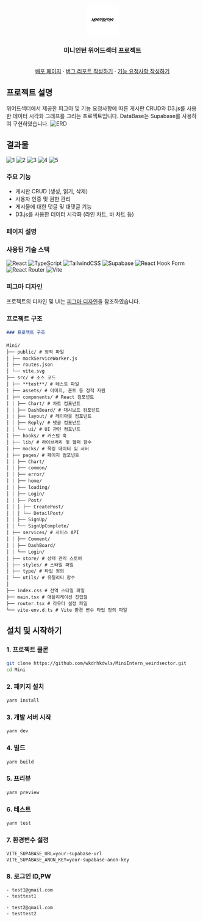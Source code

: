 <!-- PROJECT LOGO -->
<br />
<div align="center">
  <a href="https://github.com/othneildrew/Best-README-Template">
    <img src="src/assets/Logo.svg" alt="Logo" width="80" height="80">
  </a>

  <h3 align="center">미니인턴 위어드섹터 프로젝트</h3>

  <p align="center">
    <br />
    <a href="https://miniinterntest.netlify.app/">배포 페이지</a>
    ·
    <a href="https://github.com/wkdrhkdwls/MiniIntern_weirdsector/issues/new?assignees=&labels=bug&projects=&template=%EB%B2%84%EA%B7%B8-%EB%A6%AC%ED%8F%AC%ED%8A%B8-%EC%9D%B4%EC%8A%88.md&title=">버그 리포트 작성하기</a>
    ·
    <a href="https://github.com/wkdrhkdwls/MiniIntern_weirdsector/issues/new?assignees=&labels=documentation%2C+enhancement&projects=&template=%EA%B8%B0%EB%8A%A5-%EC%9A%94%EC%B2%AD-%EC%9D%B4%EC%8A%88.md&title=">기능 요청사항 작성하기</a>
  </p>
</div>

<!-- ABOUT THE PROJECT -->

## 프로젝트 설명

위어드섹터에서 제공한 피그마 및 기능 요청사항에 따른 게시판 CRUD와 D3.js를 사용한 데이터 시각화 그래프를 그리는 프로젝트입니다. DataBase는 Supabase를 사용하여 구현하였습니다.
![ERD](https://github.com/wkdrhkdwls/MiniIntern_weirdsector/assets/79461880/6be4e8bd-e391-4135-a717-4f7b5c07dfdd)


## 결과물
![1](https://github.com/wkdrhkdwls/MiniIntern_weirdsector/assets/79461880/248890e1-4b26-45ce-9508-050db32ef7c0)
![2](https://github.com/wkdrhkdwls/MiniIntern_weirdsector/assets/79461880/2ad39c4e-7152-4a2f-8517-d5ee695681ae)
![3](https://github.com/wkdrhkdwls/MiniIntern_weirdsector/assets/79461880/304cc7ad-532f-4409-911f-87afcb31b03d)
![4](https://github.com/wkdrhkdwls/MiniIntern_weirdsector/assets/79461880/59c9f1f0-91a5-4489-a36e-11634991835d)
![5](https://github.com/wkdrhkdwls/MiniIntern_weirdsector/assets/79461880/c1294740-08fc-4872-b264-e35870338ccf)


### 주요 기능

- 게시판 CRUD (생성, 읽기, 삭제)
- 사용자 인증 및 권한 관리
- 게시물에 대한 댓글 및 대댓글 기능
- D3.js를 사용한 데이터 시각화 (라인 차트, 바 차트 등)

### 페이지 설명

### 사용된 기술 스택

![React](https://img.shields.io/badge/react-%2320232a.svg?style=for-the-badge&logo=react&logoColor=%2361DAFB)
![TypeScript](https://img.shields.io/badge/typescript-%23007ACC.svg?style=for-the-badge&logo=typescript&logoColor=white)
![TailwindCSS](https://img.shields.io/badge/tailwindcss-%2338B2AC.svg?style=for-the-badge&logo=tailwind-css&logoColor=white)
![Supabase](https://img.shields.io/badge/Supabase-3ECF8E?style=for-the-badge&logo=supabase&logoColor=white)
![React Hook Form](https://img.shields.io/badge/React%20Hook%20Form-%23EC5990.svg?style=for-the-badge&logo=reacthookform&logoColor=white)
![React Router](https://img.shields.io/badge/React_Router-CA4245?style=for-the-badge&logo=react-router&logoColor=white)
![Vite](https://img.shields.io/badge/vite-%23646CFF.svg?style=for-the-badge&logo=vite&logoColor=white)

### 피그마 디자인

프로젝트의 디자인 및 UI는 [피그마 디자인](https://www.figma.com/design/ryTkKUa4UaJOi3P4XhJoXT/%EA%B0%9C%EB%B0%9C%EC%9E%90-%EB%AF%B8%EB%8B%88%EC%9D%B8%ED%84%B4?node-id=1-31&t=yFluelPkO8kFenP0-0)을 참조하였습니다.

### 프로젝트 구조

```markdown
### 프로젝트 구조

Mini/
├── public/ # 정적 파일
│ ├── mockServiceWorker.js  
│ ├── routes.json  
│ └── vite.svg  
├── src/ # 소스 코드
│ ├── **test**/ # 테스트 파일
│ ├── assets/ # 이미지, 폰트 등 정적 자원
│ ├── components/ # React 컴포넌트
│ │ ├── Chart/ # 차트 컴포넌트
│ │ ├── DashBoard/ # 대시보드 컴포넌트
│ │ ├── layout/ # 레이아웃 컴포넌트
│ │ ├── Reply/ # 댓글 컴포넌트
│ │ └── ui/ # UI 관련 컴포넌트  
│ ├── hooks/ # 커스텀 훅
│ ├── lib/ # 라이브러리 및 헬퍼 함수
│ ├── mocks/ # 목킹 데이터 및 서버
│ ├── pages/ # 페이지 컴포넌트
│ │ ├── Chart/  
│ │ ├── common/  
│ │ ├── error/  
│ │ ├── home/  
│ │ ├── loading/  
│ │ ├── Login/  
│ │ ├── Post/  
│ │ │ ├── CreatePost/  
│ │ │ └── DetailPost/
│ │ ├── SignUp/  
│ │ └── SignUpComplete/  
│ ├── services/ # 서비스 API
│ │ ├── Comment/  
│ │ ├── DashBoard/  
│ │ └── Login/  
│ ├── store/ # 상태 관리 스토어
│ ├── styles/ # 스타일 파일
│ ├── type/ # 타입 정의
│ └── utils/ # 유틸리티 함수
│  
├── index.css # 전역 스타일 파일
├── main.tsx # 애플리케이션 진입점
├── router.tsx # 라우터 설정 파일
└── vite-env.d.ts # Vite 환경 변수 타입 정의 파일
```

## 설치 및 시작하기

### 1. 프로젝트 클론

```bash
git clone https://github.com/wkdrhkdwls/MiniIntern_weirdsector.git
cd Mini
```

### 2. 패키지 설치

```bash
yarn install
```

### 3. 개발 서버 시작

```bash
yarn dev
```

### 4. 빌드

```bash
yarn build
```

### 5. 프리뷰

```bash
yarn preview
```

### 6. 테스트

```bash
yarn test
```

### 7. 환경변수 설정

```env
VITE_SUPABASE_URL=your-supabase-url
VITE_SUPABASE_ANON_KEY=your-supabase-anon-key
```

### 8. 로그인 ID,PW

```
- test1@gmail.com
- testtest1
```

```
- test2@gmail.com
- testtest2
```
